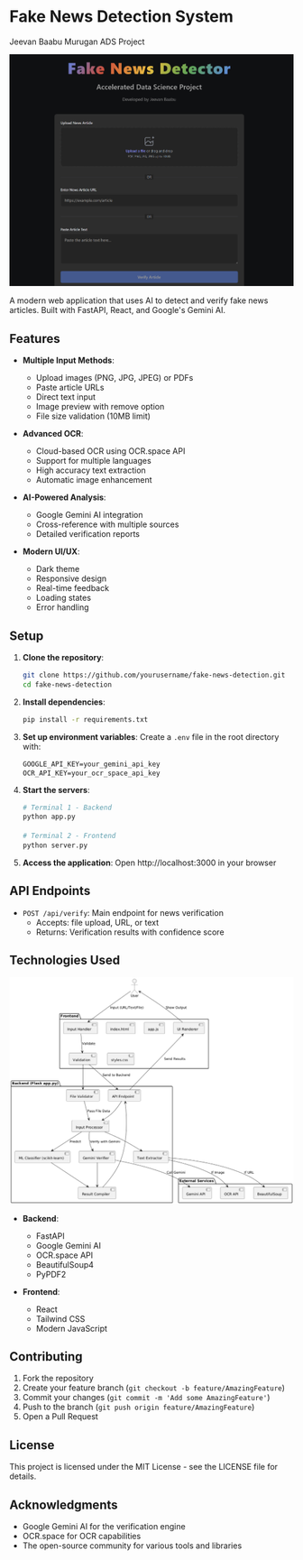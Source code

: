 # Fake News Detection System
Jeevan Baabu Murugan
ADS Project 

![Fake News Detector UI](Fake%20News%20Detector%20UI.png)


A modern web application that uses AI to detect and verify fake news articles. Built with FastAPI, React, and Google's Gemini AI.

## Features

- **Multiple Input Methods**:
  - Upload images (PNG, JPG, JPEG) or PDFs
  - Paste article URLs
  - Direct text input
  - Image preview with remove option
  - File size validation (10MB limit)

- **Advanced OCR**:
  - Cloud-based OCR using OCR.space API
  - Support for multiple languages
  - High accuracy text extraction
  - Automatic image enhancement

- **AI-Powered Analysis**:
  - Google Gemini AI integration
  - Cross-reference with multiple sources
  - Detailed verification reports


- **Modern UI/UX**:
  - Dark theme
  - Responsive design
  - Real-time feedback
  - Loading states
  - Error handling

## Setup

1. **Clone the repository**:
   ```bash
   git clone https://github.com/yourusername/fake-news-detection.git
   cd fake-news-detection
   ```

2. **Install dependencies**:
   ```bash
   pip install -r requirements.txt
   ```

3. **Set up environment variables**:
   Create a `.env` file in the root directory with:
   ```
   GOOGLE_API_KEY=your_gemini_api_key
   OCR_API_KEY=your_ocr_space_api_key
   ```

4. **Start the servers**:
   ```bash
   # Terminal 1 - Backend
   python app.py

   # Terminal 2 - Frontend
   python server.py
   ```

5. **Access the application**:
   Open http://localhost:3000 in your browser

## API Endpoints

- `POST /api/verify`: Main endpoint for news verification
  - Accepts: file upload, URL, or text
  - Returns: Verification results with confidence score

## Technologies Used
![System Architecture](System%20Arch.png)

- **Backend**:
  - FastAPI
  - Google Gemini AI
  - OCR.space API
  - BeautifulSoup4
  - PyPDF2

- **Frontend**:
  - React
  - Tailwind CSS
  - Modern JavaScript

## Contributing

1. Fork the repository
2. Create your feature branch (`git checkout -b feature/AmazingFeature`)
3. Commit your changes (`git commit -m 'Add some AmazingFeature'`)
4. Push to the branch (`git push origin feature/AmazingFeature`)
5. Open a Pull Request

## License

This project is licensed under the MIT License - see the LICENSE file for details.

## Acknowledgments

- Google Gemini AI for the verification engine
- OCR.space for OCR capabilities
- The open-source community for various tools and libraries 
